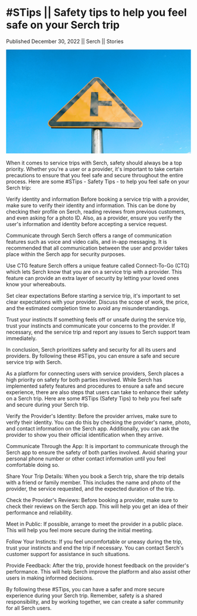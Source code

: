 # #STips || Safety tips to help you feel safe on your Serch trip

Published December 30, 2022 || Serch || Stories

![Serch safety tips](../../../../../assets/blog/safety-tips.jpg)

When it comes to service trips with Serch, safety should always be a top priority. Whether you're a user or a provider, it's important to take certain precautions to ensure that you feel safe and secure throughout the entire process. Here are some #STips - Safety Tips - to help you feel safe on your Serch trip:

Verify identity and information
Before booking a service trip with a provider, make sure to verify their identity and information. This can be done by checking their profile on Serch, reading reviews from previous customers, and even asking for a photo ID. Also, as a provider, ensure you verify the user's information and identity before accepting a service request.

Communicate through Serch
Serch offers a range of communication features such as voice and video calls, and in-app messaging. It is recommended that all communication between the user and provider takes place within the Serch app for security purposes.

Use CTG feature
Serch offers a unique feature called Connect-To-Go (CTG) which lets Serch know that you are on a service trip with a provider. This feature can provide an extra layer of security by letting your loved ones know your whereabouts.

Set clear expectations
Before starting a service trip, it's important to set clear expectations with your provider. Discuss the scope of work, the price, and the estimated completion time to avoid any misunderstandings.

Trust your instincts
If something feels off or unsafe during the service trip, trust your instincts and communicate your concerns to the provider. If necessary, end the service trip and report any issues to Serch support team immediately.

In conclusion, Serch prioritizes safety and security for all its users and providers. By following these #STips, you can ensure a safe and secure service trip with Serch.

As a platform for connecting users with service providers, Serch places a high priority on safety for both parties involved. While Serch has implemented safety features and procedures to ensure a safe and secure experience, there are also steps that users can take to enhance their safety on a Serch trip. Here are some #STips (Safety Tips) to help you feel safe and secure during your Serch trip.

Verify the Provider's Identity: Before the provider arrives, make sure to verify their identity. You can do this by checking the provider's name, photo, and contact information on the Serch app. Additionally, you can ask the provider to show you their official identification when they arrive.

Communicate Through the App: It is important to communicate through the Serch app to ensure the safety of both parties involved. Avoid sharing your personal phone number or other contact information until you feel comfortable doing so.

Share Your Trip Details: When you book a Serch trip, share the trip details with a friend or family member. This includes the name and photo of the provider, the service requested, and the expected duration of the trip.

Check the Provider's Reviews: Before booking a provider, make sure to check their reviews on the Serch app. This will help you get an idea of their performance and reliability.

Meet in Public: If possible, arrange to meet the provider in a public place. This will help you feel more secure during the initial meeting.

Follow Your Instincts: If you feel uncomfortable or uneasy during the trip, trust your instincts and end the trip if necessary. You can contact Serch's customer support for assistance in such situations.

Provide Feedback: After the trip, provide honest feedback on the provider's performance. This will help Serch improve the platform and also assist other users in making informed decisions.

By following these #STips, you can have a safer and more secure experience during your Serch trip. Remember, safety is a shared responsibility, and by working together, we can create a safer community for all Serch users.
